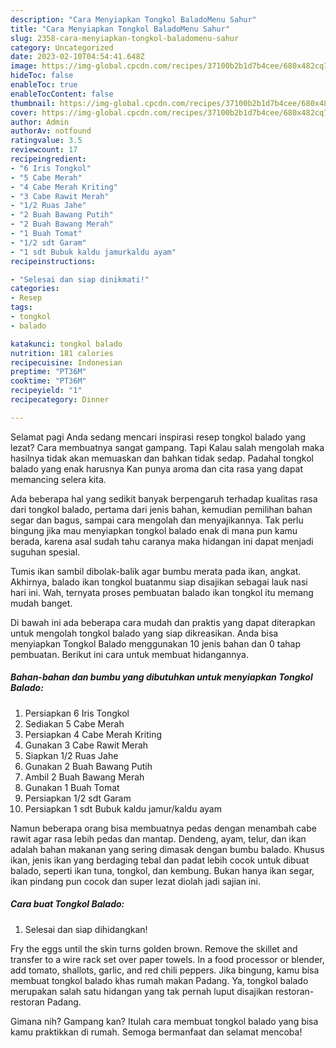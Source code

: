 ```yaml
---
description: "Cara Menyiapkan Tongkol BaladoMenu Sahur"
title: "Cara Menyiapkan Tongkol BaladoMenu Sahur"
slug: 2358-cara-menyiapkan-tongkol-baladomenu-sahur
category: Uncategorized
date: 2023-02-10T04:54:41.648Z
image: https://img-global.cpcdn.com/recipes/37100b2b1d7b4cee/680x482cq70/tongkol-balado-foto-resep-utama.jpg
hideToc: false
enableToc: true
enableTocContent: false
thumbnail: https://img-global.cpcdn.com/recipes/37100b2b1d7b4cee/680x482cq70/tongkol-balado-foto-resep-utama.jpg
cover: https://img-global.cpcdn.com/recipes/37100b2b1d7b4cee/680x482cq70/tongkol-balado-foto-resep-utama.jpg
author: Admin
authorAv: notfound
ratingvalue: 3.5
reviewcount: 17
recipeingredient:
- "6 Iris Tongkol"
- "5 Cabe Merah"
- "4 Cabe Merah Kriting"
- "3 Cabe Rawit Merah"
- "1/2 Ruas Jahe"
- "2 Buah Bawang Putih"
- "2 Buah Bawang Merah"
- "1 Buah Tomat"
- "1/2 sdt Garam"
- "1 sdt Bubuk kaldu jamurkaldu ayam"
recipeinstructions:

- "Selesai dan siap dinikmati!"
categories:
- Resep
tags:
- tongkol
- balado

katakunci: tongkol balado 
nutrition: 181 calories
recipecuisine: Indonesian
preptime: "PT36M"
cooktime: "PT36M"
recipeyield: "1"
recipecategory: Dinner

---
```



Selamat pagi Anda sedang mencari inspirasi resep tongkol balado yang lezat? Cara membuatnya sangat gampang. Tapi Kalau salah mengolah maka hasilnya tidak akan memuaskan dan bahkan tidak sedap. Padahal tongkol balado yang enak harusnya Kan punya aroma dan cita rasa yang dapat memancing selera kita.


Ada beberapa hal yang sedikit banyak berpengaruh terhadap kualitas rasa dari tongkol balado, pertama dari jenis bahan, kemudian pemilihan bahan segar dan bagus, sampai cara mengolah dan menyajikannya. Tak perlu bingung jika mau menyiapkan tongkol balado enak di mana pun kamu berada, karena asal sudah tahu caranya maka hidangan ini dapat menjadi suguhan spesial.

Tumis ikan sambil dibolak-balik agar bumbu merata pada ikan, angkat. Akhirnya, balado ikan tongkol buatanmu siap disajikan sebagai lauk nasi hari ini. Wah, ternyata proses pembuatan balado ikan tongkol itu memang mudah banget.


Di bawah ini ada beberapa cara mudah dan praktis yang dapat diterapkan untuk mengolah tongkol balado yang siap dikreasikan. Anda bisa menyiapkan Tongkol Balado menggunakan 10 jenis bahan dan 0 tahap pembuatan. Berikut ini cara untuk membuat hidangannya.

<!--inarticleads1-->

##### Bahan-bahan dan bumbu yang dibutuhkan untuk menyiapkan Tongkol Balado:

1. Persiapkan 6 Iris Tongkol
1. Sediakan 5 Cabe Merah
1. Persiapkan 4 Cabe Merah Kriting
1. Gunakan 3 Cabe Rawit Merah
1. Siapkan 1/2 Ruas Jahe
1. Gunakan 2 Buah Bawang Putih
1. Ambil 2 Buah Bawang Merah
1. Gunakan 1 Buah Tomat
1. Persiapkan 1/2 sdt Garam
1. Persiapkan 1 sdt Bubuk kaldu jamur/kaldu ayam


Namun beberapa orang bisa membuatnya pedas dengan menambah cabe rawit agar rasa lebih pedas dan mantap. Dendeng, ayam, telur, dan ikan adalah bahan makanan yang sering dimasak dengan bumbu balado. Khusus ikan, jenis ikan yang berdaging tebal dan padat lebih cocok untuk dibuat balado, seperti ikan tuna, tongkol, dan kembung. Bukan hanya ikan segar, ikan pindang pun cocok dan super lezat diolah jadi sajian ini. 

<!--inarticleads2-->

##### Cara buat Tongkol Balado:


1. Selesai dan siap dihidangkan!

Fry the eggs until the skin turns golden brown. Remove the skillet and transfer to a wire rack set over paper towels. In a food processor or blender, add tomato, shallots, garlic, and red chili peppers. Jika bingung, kamu bisa membuat tongkol balado khas rumah makan Padang. Ya, tongkol balado merupakan salah satu hidangan yang tak pernah luput disajikan restoran-restoran Padang. 

Gimana nih? Gampang kan? Itulah cara membuat tongkol balado yang bisa kamu praktikkan di rumah. Semoga bermanfaat dan selamat mencoba!

